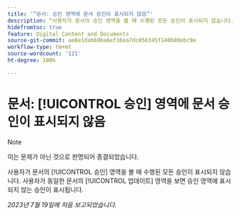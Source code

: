 ```yaml
---
title: '“문서: 승인 영역에 문서 승인이 표시되지 않음”'
description: “사용자가 문서의 승인 영역을 볼 때 수행된 모든 승인이 표시되지 않습니다. 사용자가 동일한 문서의 업데이트 영역을 보면 승인 영역에 표시되지 않는 승인이 표시됩니다.”
hidefromtoc: true
feature: Digital Content and Documents
source-git-commit: ae8e1dab69ba6ef16ea7dc056345f140b80ebc9e
workflow-type: tm+mt
source-wordcount: '121'
ht-degree: 100%

---
```



# 문서: [!UICONTROL 승인] 영역에 문서 승인이 표시되지 않음

<!--On WF and WFP TOCs-->

>[!NOTE]
>
>이는 문제가 아닌 것으로 판명되어 종결되었습니다.

사용자가 문서의 [!UICONTROL 승인] 영역을 볼 때 수행된 모든 승인이 표시되지 않습니다. 사용자가 동일한 문서의 [!UICONTROL 업데이트] 영역을 보면 승인 영역에 표시되지 않는 승인이 표시됩니다.

_2023년 7월 19일에 처음 보고되었습니다._
